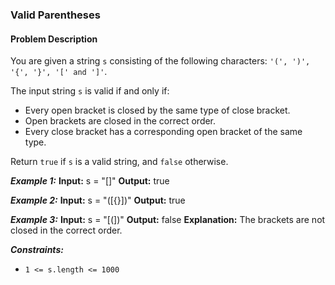 ### Valid Parentheses

#### Problem Description

You are given a string `s` consisting of the following characters: `'(', ')', '{', '}', '[' and ']'`.

The input string `s` is valid if and only if:

- Every open bracket is closed by the same type of close bracket.
- Open brackets are closed in the correct order.
- Every close bracket has a corresponding open bracket of the same type.

Return `true` if `s` is a valid string, and `false` otherwise.

**_Example 1:_**
**Input:** s = "[]"
**Output:** true

**_Example 2:_**
**Input:** s = "([{}])"
**Output:** true

**_Example 3:_**
**Input:** s = "[(])"
**Output:** false
**Explanation:** The brackets are not closed in the correct order.

**_Constraints:_**

- `1 <= s.length <= 1000`
